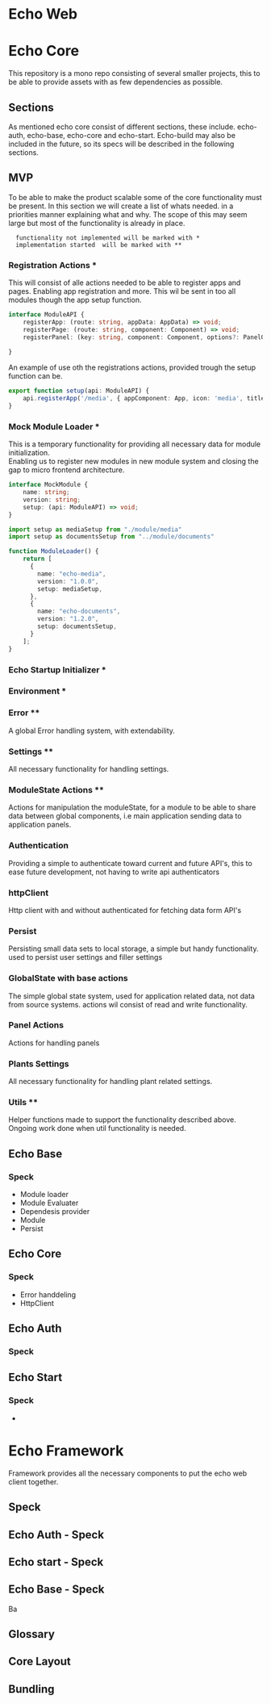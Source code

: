 # Echo Web

# Echo Core

This repository is a mono repo consisting of several smaller projects, this to be able to provide assets with
as few dependencies as possible.

## Sections

As mentioned echo core consist of different sections, these include. echo-auth, echo-base, echo-core and echo-start.
Echo-build may also be included in the future, so its specs will be described in the following sections.

## MVP

To be able to make the product scalable some of the core functionality must be present.
In this section we will create a list of whats needed. in a priorities manner explaining what and why. The scope of this may seem large but most of the functionality is already in place.

```
  functionality not implemented will be marked with *
  implementation started  will be marked with **
```

### Registration Actions \*

This will consist of alle actions needed to be able to register apps and pages. Enabling app registration and more. This wil be sent in too all modules though the app setup function.

```ts
interface ModuleAPI {
    registerApp: (route: string, appData: AppData) => void;
    registerPage: (route: string, component: Component) => void;
    registerPanel: (key: string, component: Component, options?: PanelOptions) => void;
    
}
```

An example of use oth the registrations actions, provided trough the setup function can be.

```ts
export function setup(api: ModuleAPI) {
    api.registerApp('/media', { appComponent: App, icon: 'media', title: 'Echo Media' });
}
```

### Mock Module Loader \*

This is a temporary functionality for providing all necessary data for module initialization.  
Enabling us to register new modules in new module system and closing the gap to micro frontend architecture.

```ts
interface MockModule {
    name: string;
    version: string;
    setup: (api: ModuleAPI) => void;
}
```

```ts
import setup as mediaSetup from "./module/media"
import setup as documentsSetup from "../module/documents"

function ModuleLoader() {
    return [
      {
        name: "echo-media",
        version: "1.0.0",
        setup: mediaSetup,
      },
      {
        name: "echo-documents",
        version: "1.2.0",
        setup: documentsSetup,
      }
    ];
}
```

### Echo Startup Initializer \*

### Environment \*

### Error \*\*

A global Error handling system, with extendability.

### Settings \*\*

All necessary functionality for handling settings.

### ModuleState Actions \*\*

Actions for manipulation the moduleState, for a module to be able to share data between global components, i.e main application sending data to application panels.

### Authentication

Providing a simple to authenticate toward current and future API's, this to ease future development, not having to write api authenticators

### httpClient

Http client with and without authenticated for fetching data form API's

### Persist

Persisting small data sets to local storage, a simple but handy functionality.
used to persist user settings and filler settings

### GlobalState with base actions

The simple global state system, used for application related data, not data from source systems.
actions wil consist of read and write functionality.

### Panel Actions

Actions for handling panels

### Plants Settings

All necessary functionality for handling plant related settings.

### Utils \*\*

Helper functions made to support the functionality described above.
Ongoing work done when util functionality is needed.

## Echo Base

### Speck

-   Module loader
-   Module Evaluater
-   Dependesis provider
-   Module
-   Persist

## Echo Core

### Speck

-   Error handdeling
-   HttpClient

## Echo Auth

### Speck

## Echo Start

### Speck

-

# Echo Framework

Framework provides all the necessary components to put the echo web client together.

## Speck

## Echo Auth - Speck

## Echo start - Speck

## Echo Base - Speck

Ba

## Glossary

## Core Layout

## Bundling
